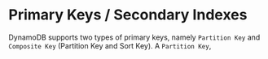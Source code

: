 # Primary Keys / Secondary Indexes

DynamoDB supports two types of primary keys, namely `Partition Key` and `Composite Key` (Partition Key and Sort Key). A `Partition Key`,
